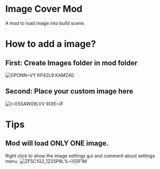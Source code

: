 # Image Cover Mod
A mod to load image into build scene.

# How to add a image?
## First: Create Images folder in mod folder
![GPONN~VY KP42L9 KAMZ40](https://github.com/AstarLC4036/ImageCoverMod/assets/126248249/d9361cbb-bbd7-44c5-a29d-8a819fbc9102)

## Second: Place your custom image here
![I~I}$5SAW09LVV 9$(XE~)F](https://github.com/AstarLC4036/ImageCoverMod/assets/126248249/a43ac435-8c60-4055-a0c1-7c4326c11697)

# Tips
## Mod will load ONLY ONE image.
Right click to show the image settings gui and comment about settings menu.
![ZF5C1G2_1Z25P9L%~)55F1M](https://github.com/AstarLC4036/ImageCoverMod/assets/126248249/0b29fe7f-b3a7-4284-a1ee-86aba7618d3b)


